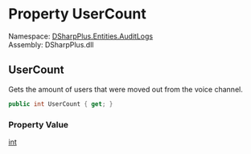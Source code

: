 # Property UserCount

Namespace: [DSharpPlus.Entities.AuditLogs](DSharpPlus.Entities.AuditLogs.md)  
Assembly: DSharpPlus.dll

## <a id="DSharpPlus_Entities_AuditLogs_DiscordAuditLogMemberMoveEntry_UserCount"></a>UserCount

Gets the amount of users that were moved out from the voice channel.

```csharp
public int UserCount { get; }
```

### Property Value

[int](https://learn.microsoft.com/dotnet/api/system.int32)

